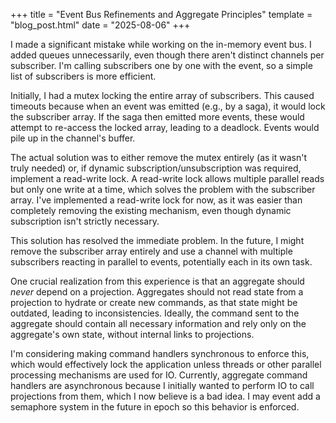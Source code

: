 +++
title = "Event Bus Refinements and Aggregate Principles"
template = "blog_post.html"
date = "2025-08-06"
+++

I made a significant mistake while working on the in-memory event bus. I added queues unnecessarily, even though there aren't distinct channels per subscriber. I'm calling subscribers one by one with the event, so a simple list of subscribers is more efficient.

Initially, I had a mutex locking the entire array of subscribers. This caused timeouts because when an event was emitted (e.g., by a saga), it would lock the subscriber array. If the saga then emitted more events, these would attempt to re-access the locked array, leading to a deadlock. Events would pile up in the channel's buffer.

The actual solution was to either remove the mutex entirely (as it wasn't truly needed) or, if dynamic subscription/unsubscription was required, implement a read-write lock. A read-write lock allows multiple parallel reads but only one write at a time, which solves the problem with the subscriber array. I've implemented a read-write lock for now, as it was easier than completely removing the existing mechanism, even though dynamic subscription isn't strictly necessary.

This solution has resolved the immediate problem. In the future, I might remove the subscriber array entirely and use a channel with multiple subscribers reacting in parallel to events, potentially each in its own task. 

One crucial realization from this experience is that an aggregate should *never* depend on a projection. Aggregates should not read state from a projection to hydrate or create new commands, as that state might be outdated, leading to inconsistencies. Ideally, the command sent to the aggregate should contain all necessary information and rely only on the aggregate's own state, without internal links to projections.

I'm considering making command handlers synchronous to enforce this, which would effectively lock the application unless threads or other parallel processing mechanisms are used for IO. Currently, aggregate command handlers are asynchronous because I initially wanted to perform IO to call projections from them, which I now believe is a bad idea. I may event add a semaphore system in the future in epoch so this behavior is enforced.

